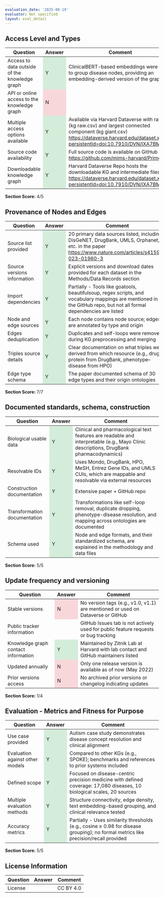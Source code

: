 ```yaml
---
evaluation_date: '2025-08-19'
evaluator: Not specified
layout: eval_detail
---
```


## Access Level and Types
<div class="table-responsive">
<table class="table table-striped">
<thead><tr><th>Question</th><th>Answer</th><th>Comment</th></tr></thead><tbody>
<tr><td>Access to data outside of the knowledge graph</td><td style="background-color:#d4edda;">Y</td><td>ClinicalBERT-based embeddings were used to group disease nodes, providing an embedding-derived version of the graph</td></tr>
<tr><td>API or online access to the knowledge graph</td><td style="background-color:#f8d7da;">N</td><td></td></tr>
<tr><td>Multiple access options available</td><td style="background-color:#d4edda;">Y</td><td>Available via Harvard Dataverse with raw KG (kg raw.csv) and largest connected component (kg giant.csv) <a href="https://dataverse.harvard.edu/dataset.xhtml?persistentId=doi:10.7910/DVN/IXA7BM">https://dataverse.harvard.edu/dataset.xhtml?persistentId=doi:10.7910/DVN/IXA7BM</a></td></tr>
<tr><td>Source code availability</td><td style="background-color:#d4edda;">Y</td><td>Full source code is available on GitHub <a href="https://github.com/mims-harvard/PrimeKG">https://github.com/mims-harvard/PrimeKG</a></td></tr>
<tr><td>Downloadable knowledge graph</td><td style="background-color:#d4edda;">Y</td><td>Harvard Dataverse Repo hosts the downloadable KG and intermediate files <a href="https://dataverse.harvard.edu/dataset.xhtml?persistentId=doi:10.7910/DVN/IXA7BM">https://dataverse.harvard.edu/dataset.xhtml?persistentId=doi:10.7910/DVN/IXA7BM</a></td></tr>
</tbody></table></div>
<p><strong>Section Score:</strong> 4/5</p>

## Provenance of Nodes and Edges
<div class="table-responsive">
<table class="table table-striped">
<thead><tr><th>Question</th><th>Answer</th><th>Comment</th></tr></thead><tbody>
<tr><td>Source list provided</td><td style="background-color:#d4edda;">Y</td><td>20 primary data sources listed, including DisGeNET, DrugBank, UMLS, Orphanet, etc. in the paper <a href="https://www.nature.com/articles/s41597-023-01960-3">https://www.nature.com/articles/s41597-023-01960-3</a></td></tr>
<tr><td>Source versions information</td><td style="background-color:#d4edda;">Y</td><td>Explicit versions and download dates provided for each dataset in the Methods/Data Records section</td></tr>
<tr><td>Import dependencies</td><td style="background-color:#d4edda;">Y</td><td>Partially - Tools like goatools, beautifulsoup, regex scripts, and vocabulary mappings are mentioned in the GitHub repo, but not all formal dependencies are listed</td></tr>
<tr><td>Node and edge sources</td><td style="background-color:#d4edda;">Y</td><td>Each node contains node source; edges are annotated by type and origin</td></tr>
<tr><td>Edges deduplication</td><td style="background-color:#d4edda;">Y</td><td>Duplicates and self-loops were removed during KG preprocessing and merging</td></tr>
<tr><td>Triples source details</td><td style="background-color:#d4edda;">Y</td><td>Clear documentation on what triples were derived from which resource (e.g., drug–protein from DrugBank, phenotype–disease from HPO)</td></tr>
<tr><td>Edge type schema</td><td style="background-color:#d4edda;">Y</td><td>The paper documented schema of 30 edge types and their origin ontologies</td></tr>
</tbody></table></div>
<p><strong>Section Score:</strong> 7/7</p>

## Documented standards, schema, construction
<div class="table-responsive">
<table class="table table-striped">
<thead><tr><th>Question</th><th>Answer</th><th>Comment</th></tr></thead><tbody>
<tr><td>Biological usable data</td><td style="background-color:#d4edda;">Y</td><td>Clinical and pharmacological text features are readable and interpretable (e.g., Mayo Clinic descriptions, DrugBank pharmacodynamics)</td></tr>
<tr><td>Resolvable IDs</td><td style="background-color:#d4edda;">Y</td><td>Uses Mondo, DrugBank, HPO, MeSH, Entrez Gene IDs, and UMLS CUIs, which are mappable and resolvable via external resources</td></tr>
<tr><td>Construction documentation</td><td style="background-color:#d4edda;">Y</td><td>Extensive paper + GitHub repo</td></tr>
<tr><td>Transformation documentation</td><td style="background-color:#d4edda;">Y</td><td>Transformations like self-loop removal, duplicate dropping, phenotype-disease resolution, and mapping across ontologies are documented</td></tr>
<tr><td>Schema used</td><td style="background-color:#d4edda;">Y</td><td>Node and edge formats, and their standardized schema, are explained in the methodology and data files</td></tr>
</tbody></table></div>
<p><strong>Section Score:</strong> 5/5</p>

## Update frequency and versioning
<div class="table-responsive">
<table class="table table-striped">
<thead><tr><th>Question</th><th>Answer</th><th>Comment</th></tr></thead><tbody>
<tr><td>Stable versions</td><td style="background-color:#f8d7da;">N</td><td>No version tags (e.g., v1.0, v1.1) are mentioned or used on Dataverse or GitHub</td></tr>
<tr><td>Public tracker information</td><td></td><td>GitHub Issues tab is not actively used for public feature requests or bug tracking</td></tr>
<tr><td>Knowledge graph contact information</td><td style="background-color:#d4edda;">Y</td><td>Maintained by Zitnik Lab at Harvard with lab contact and GitHub maintainers listed</td></tr>
<tr><td>Updated annually</td><td style="background-color:#f8d7da;">N</td><td>Only one release version is available as of now (May 2022)</td></tr>
<tr><td>Prior versions access</td><td style="background-color:#f8d7da;">N</td><td>No archived prior versions or changelog indicating updates</td></tr>
</tbody></table></div>
<p><strong>Section Score:</strong> 1/4</p>

## Evaluation - Metrics and Fitness for Purpose
<div class="table-responsive">
<table class="table table-striped">
<thead><tr><th>Question</th><th>Answer</th><th>Comment</th></tr></thead><tbody>
<tr><td>Use case provided</td><td style="background-color:#d4edda;">Y</td><td>Autism case study demonstrates disease concept resolution and clinical alignment</td></tr>
<tr><td>Evaluation against other models</td><td style="background-color:#d4edda;">Y</td><td>Compared to other KGs (e.g., SPOKE); benchmarks and references to prior systems included</td></tr>
<tr><td>Defined scope</td><td style="background-color:#d4edda;">Y</td><td>Focused on disease-centric precision medicine with defined coverage: 17,080 diseases, 10 biological scales, 20 sources</td></tr>
<tr><td>Multiple evaluation methods</td><td style="background-color:#d4edda;">Y</td><td>Structure connectivity, edge density, text embedding-based grouping, and clinical relevance tested</td></tr>
<tr><td>Accuracy metrics</td><td style="background-color:#d4edda;">Y</td><td>Partially - Uses similarity thresholds (e.g., cosine ≥ 0.98 for disease grouping); no formal metrics like precision/recall provided</td></tr>
</tbody></table></div>
<p><strong>Section Score:</strong> 5/5</p>

## License Information
<div class="table-responsive">
<table class="table table-striped">
<thead><tr><th>Question</th><th>Answer</th><th>Comment</th></tr></thead><tbody>
<tr><td>License</td><td></td><td>CC BY 4.0</td></tr>
</tbody></table></div>

